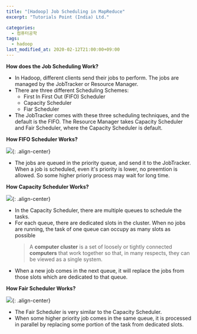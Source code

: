 ```yaml
---
title: "[Hadoop] Job Scheduling in MapReduce"
excerpt: "Tutorials Point (India) Ltd."

categories:
  - 컴퓨터공학
tags:
  - hadoop
last_modified_at: 2020-02-12T21:00:00+09:00
---  
```


**How does the Job Scheduling Work?**  

  - In Hadoop, different clients send their jobs to perform. The jobs are managed by the JobTracker or Resource Manager.
  - There are three different Scheduling Schemes:
    - First In First Out (FIFO) Scheduler
    - Capacity Scheduler
    - Fiar Scheduler
  - The JobTracker comes with these three scheduling techniques, and the default is the FIFO. The Resource Manager takes Capacity Scheduler and Fair Scheduler, where the Capacity Scheduler is default.  

**How FIFO Scheduler Works?**  

![](https://eliotjang.github.io/assets/images/hadoop/fifo-scheduler.png){: .align-center}  

  - The jobs are queued in the priority queue, and send it to the JobTracker. When a job is scheduled, even it's priority is lower, no preemtion is allowed. So some higher prioriy process may wait for long time.  


**How Capacity Scheduler Works?**  

  ![](https://eliotjang.github.io/assets/images/hadoop/capacity-scheduler.png){: .align-center}  

  - In the Capacity Scheduler, there are multiple queues to schedule the tasks.
  - For each queue, there are dedicated slots in the cluster. When no jobs are running, the task of one queue can occupy as many slots as possible  
    >A **computer cluster** is a set of loosely or tightly connected **computers** that work together so that, in many respects, they can be viewed as a single system.
  - When a new job comes in the next queue, it will replace the jobs from those slots which are dedicated to that queue.  


**How Fair Scheduler Works?**  

![](https://eliotjang.github.io/assets/images/hadoop/fair-scheduler.png){: .align-center}  

  - The Fair Scheduler is very similar to the Capacity Scheduler.
  - When some higher priority job comes in the same queue, it is processed in parallel by replacing some portion of the task from dedicated slots.  


